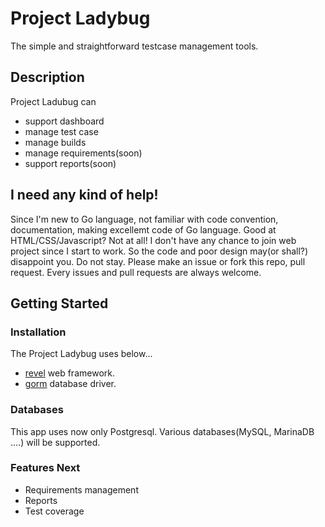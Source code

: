 # Project Ladybug 

The simple and straightforward testcase management tools.

## Description

Project Ladubug can 

* support dashboard
* manage test case
* manage builds
* manage requirements(soon)
* support reports(soon)

## I need any kind of help! 

Since I'm new to Go language, not familiar with code convention, documentation, making excellemt code of Go language. Good at HTML/CSS/Javascript? Not at all! I don't have any chance to join web project since I start to work. So the code and poor design may(or shall?) disappoint you. Do not stay. Please make an issue or fork this repo, pull request. Every issues and pull requests are always welcome.

## Getting Started

### Installation

The Project Ladybug uses below... 

* [revel](https://github.com/revel/revel) web framework.
* [gorm](https://github.com/jinzhu/gorm) database driver. 


### Databases

This app uses now only Postgresql. Various databases(MySQL, MarinaDB ....) will be supported. 

### Features Next

* Requirements management
* Reports
* Test coverage
